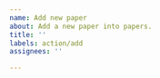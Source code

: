```yaml
---
name: Add new paper
about: Add a new paper into papers.
title: ''
labels: action/add
assignees: ''

---
```



